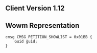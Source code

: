 ## Client Version 1.12

## Wowm Representation
```rust,ignore
cmsg CMSG_PETITION_SHOWLIST = 0x01BB {
    Guid guid;    
}

```
